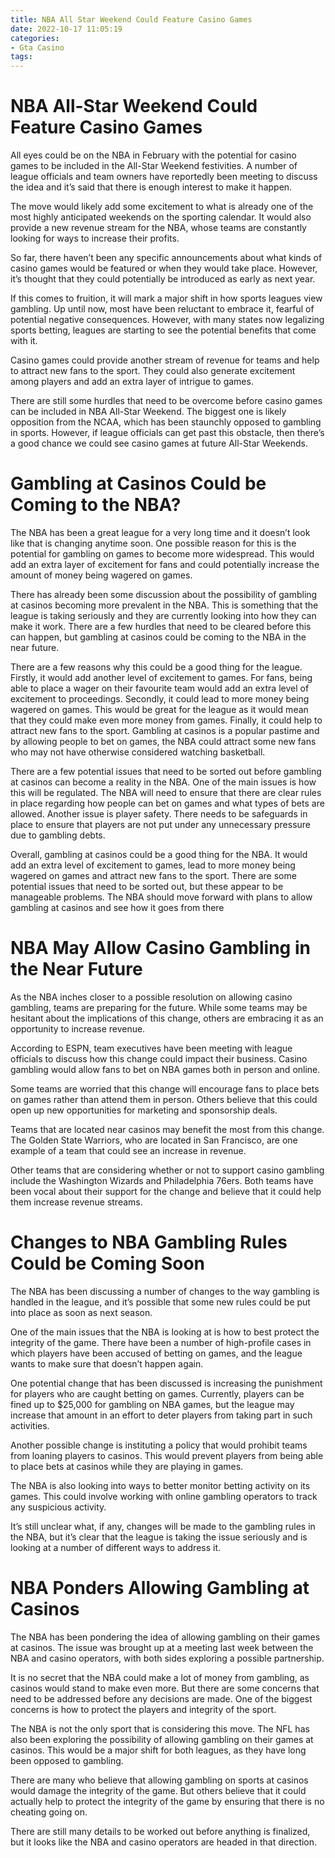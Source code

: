 ```yaml
---
title: NBA All Star Weekend Could Feature Casino Games
date: 2022-10-17 11:05:19
categories:
- Gta Casino
tags:
---
```



#  NBA All-Star Weekend Could Feature Casino Games

All eyes could be on the NBA in February with the potential for casino games to be included in the All-Star Weekend festivities. A number of league officials and team owners have reportedly been meeting to discuss the idea and it’s said that there is enough interest to make it happen.

The move would likely add some excitement to what is already one of the most highly anticipated weekends on the sporting calendar. It would also provide a new revenue stream for the NBA, whose teams are constantly looking for ways to increase their profits.

So far, there haven’t been any specific announcements about what kinds of casino games would be featured or when they would take place. However, it’s thought that they could potentially be introduced as early as next year.

If this comes to fruition, it will mark a major shift in how sports leagues view gambling. Up until now, most have been reluctant to embrace it, fearful of potential negative consequences. However, with many states now legalizing sports betting, leagues are starting to see the potential benefits that come with it.

Casino games could provide another stream of revenue for teams and help to attract new fans to the sport. They could also generate excitement among players and add an extra layer of intrigue to games.

There are still some hurdles that need to be overcome before casino games can be included in NBA All-Star Weekend. The biggest one is likely opposition from the NCAA, which has been staunchly opposed to gambling in sports. However, if league officials can get past this obstacle, then there’s a good chance we could see casino games at future All-Star Weekends.

#  Gambling at Casinos Could be Coming to the NBA?

The NBA has been a great league for a very long time and it doesn’t look like that is changing anytime soon. One possible reason for this is the potential for gambling on games to become more widespread. This would add an extra layer of excitement for fans and could potentially increase the amount of money being wagered on games.

There has already been some discussion about the possibility of gambling at casinos becoming more prevalent in the NBA. This is something that the league is taking seriously and they are currently looking into how they can make it work. There are a few hurdles that need to be cleared before this can happen, but gambling at casinos could be coming to the NBA in the near future.

There are a few reasons why this could be a good thing for the league. Firstly, it would add another level of excitement to games. For fans, being able to place a wager on their favourite team would add an extra level of excitement to proceedings. Secondly, it could lead to more money being wagered on games. This would be great for the league as it would mean that they could make even more money from games. Finally, it could help to attract new fans to the sport. Gambling at casinos is a popular pastime and by allowing people to bet on games, the NBA could attract some new fans who may not have otherwise considered watching basketball.

There are a few potential issues that need to be sorted out before gambling at casinos can become a reality in the NBA. One of the main issues is how this will be regulated. The NBA will need to ensure that there are clear rules in place regarding how people can bet on games and what types of bets are allowed. Another issue is player safety. There needs to be safeguards in place to ensure that players are not put under any unnecessary pressure due to gambling debts.

Overall, gambling at casinos could be a good thing for the NBA. It would add an extra level of excitement to games, lead to more money being wagered on games and attract new fans to the sport. There are some potential issues that need to be sorted out, but these appear to be manageable problems. The NBA should move forward with plans to allow gambling at casinos and see how it goes from there

#  NBA May Allow Casino Gambling in the Near Future

As the NBA inches closer to a possible resolution on allowing casino gambling, teams are preparing for the future. While some teams may be hesitant about the implications of this change, others are embracing it as an opportunity to increase revenue.

According to ESPN, team executives have been meeting with league officials to discuss how this change could impact their business. Casino gambling would allow fans to bet on NBA games both in person and online.

Some teams are worried that this change will encourage fans to place bets on games rather than attend them in person. Others believe that this could open up new opportunities for marketing and sponsorship deals.

Teams that are located near casinos may benefit the most from this change. The Golden State Warriors, who are located in San Francisco, are one example of a team that could see an increase in revenue.

Other teams that are considering whether or not to support casino gambling include the Washington Wizards and Philadelphia 76ers. Both teams have been vocal about their support for the change and believe that it could help them increase revenue streams.

#  Changes to NBA Gambling Rules Could be Coming Soon

The NBA has been discussing a number of changes to the way gambling is handled in the league, and it’s possible that some new rules could be put into place as soon as next season.

One of the main issues that the NBA is looking at is how to best protect the integrity of the game. There have been a number of high-profile cases in which players have been accused of betting on games, and the league wants to make sure that doesn’t happen again.

One potential change that has been discussed is increasing the punishment for players who are caught betting on games. Currently, players can be fined up to $25,000 for gambling on NBA games, but the league may increase that amount in an effort to deter players from taking part in such activities.

Another possible change is instituting a policy that would prohibit teams from loaning players to casinos. This would prevent players from being able to place bets at casinos while they are playing in games.

The NBA is also looking into ways to better monitor betting activity on its games. This could involve working with online gambling operators to track any suspicious activity.

It’s still unclear what, if any, changes will be made to the gambling rules in the NBA, but it’s clear that the league is taking the issue seriously and is looking at a number of different ways to address it.

#  NBA Ponders Allowing Gambling at Casinos

The NBA has been pondering the idea of allowing gambling on their games at casinos. The issue was brought up at a meeting last week between the NBA and casino operators, with both sides exploring a possible partnership.

It is no secret that the NBA could make a lot of money from gambling, as casinos would stand to make even more. But there are some concerns that need to be addressed before any decisions are made. One of the biggest concerns is how to protect the players and integrity of the sport.

The NBA is not the only sport that is considering this move. The NFL has also been exploring the possibility of allowing gambling on their games at casinos. This would be a major shift for both leagues, as they have long been opposed to gambling.

There are many who believe that allowing gambling on sports at casinos would damage the integrity of the game. But others believe that it could actually help to protect the integrity of the game by ensuring that there is no cheating going on.

There are still many details to be worked out before anything is finalized, but it looks like the NBA and casino operators are headed in that direction.
